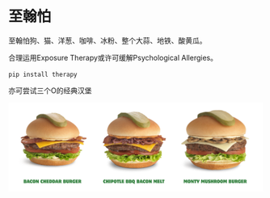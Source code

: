 # 至翰怕

至翰怕狗、猫、洋葱、咖啡、冰粉、整个大蒜、地铁、酸黄瓜。

合理运用Exposure Therapy或许可缓解Psychological Allergies。

`pip install therapy`

亦可尝试三个O的经典汉堡

![image-20240708092856170](assets/image-20240708092856170.png)

